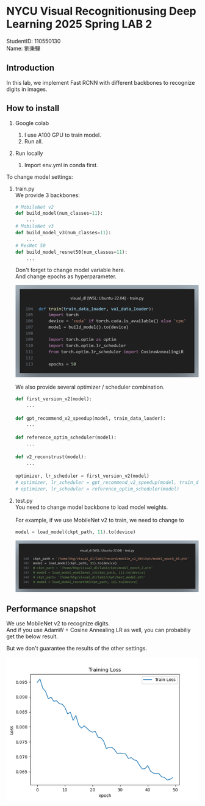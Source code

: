 # NYCU Visual Recognitionusing Deep Learning 2025 Spring LAB 2

StudentID: 110550130<br>
Name: 劉秉驊<br>

## Introduction

In this lab, we implement Fast RCNN with different backbones to recognize digits in images.<br>

## How to install
1. Google colab<br>
    1. I use A100 GPU to train model.
    1. Run all.

1. Run locally<br>
    1. Import env.yml in conda first.

To change model settings:<br>
1. train.py<br>
We provide 3 backbones:<br>
    ```python
    # MobileNet v2
    def build_model(num_classes=11):
        ...
    # MobileNet v3
    def build_model_v3(num_classes=11):
        ...
    # ResNet 50
    def build_model_resnet50(num_classes=11):
        ...
    ```

    Don't forget to change model variable here.<br>
    And change epochs as hyperparameter.<br>

    ![train model change](./img/trainPY_epoch.png)

    We also provide several optimizer / scheduler combination.<br>

    ```python
    def first_version_v2(model):
        ...

    def gpt_recommend_v2_speedup(model, train_data_loader):
        ... 

    def reference_optim_scheduler(model):
        ...

    def v2_reconstrust(model):
        ...

    optimizer, lr_scheduler = first_version_v2(model)
    # optimizer, lr_scheduler = gpt_recommend_v2_speedup(model, train_data_loader)
    # optimizer, lr_scheduler = reference_optim_scheduler(model)
    ```

1. test.py<br>
You need to change model backbone to load model weights.<br><br>
For example, if we use MobileNet v2 to train, we need to change to 
    ```python 
    model = load_model(ckpt_path, 11).to(device) 
    ```
    ![test change](./img/test_model_change.png)


## Performance snapshot
We use MobileNet v2 to recognize digits.<br>
And if you use AdamW + Cosine Annealing LR as well, you can probabiliy get the below result.<br>

But we don't guarantee the results of the other settings.<br>

![result V2](./img/train_loss_first_version_v2.png)